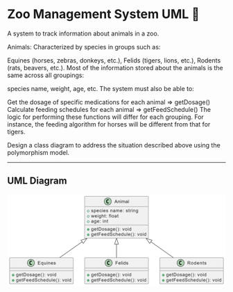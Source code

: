 # Zoo Management System UML :gem:


A system to track information about animals in a zoo.

Animals:
Characterized by species in groups such as:

Equines (horses, zebras, donkeys, etc.),
Felids (tigers, lions, etc.),
Rodents (rats, beavers, etc.).
Most of the information stored about the animals is the same across all groupings:

species name, weight, age, etc.
The system must also be able to:

Get the dosage of specific medications for each animal => getDosage()
Calculate feeding schedules for each animal => getFeedSchedule()
The logic for performing these functions will differ for each grouping. For instance, the feeding algorithm for horses will be different from that for tigers.

Design a class diagram to address the situation described above using the polymorphism model.

---

## UML Diagram

![preview](zoo_diagram.png)

